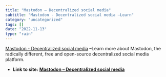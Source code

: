 ```yaml
---
title: "Mastodon – Decentralized social media"
subtitle: "Mastodon - Decentralized social media –Learn"
category: "uncategorized"
tags: []
date: "2022-11-13"
type: "rain"
---
```

[ Mastodon - Decentralized social media](< https://joinmastodon.org/>) –Learn
more about Mastodon, the radically different, free and open-source
decentralized social media platform.


* **Link to site:** **[Mastodon – Decentralized social media](None)**